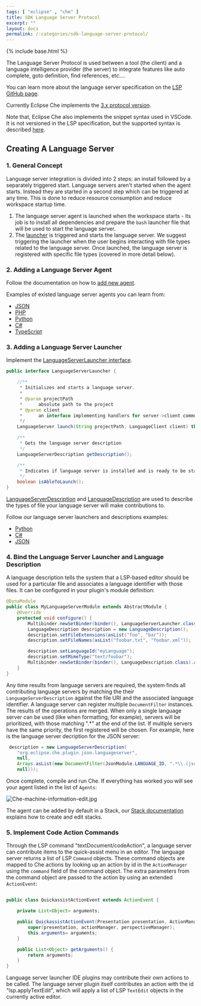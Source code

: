 ```yaml
---
tags: [ "eclipse" , "che" ]
title: SDK Language Server Protocol
excerpt: ""
layout: docs
permalink: /:categories/sdk-language-server-protocol/
---
```


{% include base.html %}

The Language Server Protocol is used between a tool (the client) and a language intelligence provider (the server) to integrate features like auto complete, goto definition, find references, etc....

You can learn more about the language server specification on the [LSP GitHub page](https://github.com/Microsoft/language-server-protocol).

Currently Eclipse Che implements the [3.x protocol version](https://github.com/Microsoft/language-server-protocol/blob/master/protocol.md). 

Note that, Eclipse Che also implements the snippet syntax used in VSCode. It is not versioned in the LSP specification, but the supported syntax is described [here](https://github.com/Microsoft/vscode/blob/0ebd01213a65231f0af8187acaf264243629e4dc/src/vs/editor/contrib/snippet/browser/snippet.md).

## Creating A Language Server

### 1. General Concept

Language server integration is divided into 2 steps: an install followed by a separately triggered start. Language servers aren't started when the agent starts. Instead they are started in a second step which can be triggered at any time. This is done to reduce resource consumption and reduce workspace startup time.

1. The language server agent is launched when the workspace starts - its job is to install all dependencies and prepare the `bash` launcher file that will be used to start the language server.
2. The [launcher](https://github.com/eclipse/che/blob/master/wsagent/che-core-api-languageserver/src/main/java/org/eclipse/che/api/languageserver/launcher/LanguageServerLauncher.java) is triggered and starts the language server. We suggest triggering the launcher when the user begins interacting with file types related to the language server. Once launched, the language server is registered with specific file types (covered in more detail below).

### 2. Adding a Language Server Agent

Follow the documentation on how to [add new agent]({{base}}{{site.links["devops-ws-agents"]}}#creating-new-agents).

Examples of existed language server agents you can learn from:

* [JSON](https://github.com/eclipse/che/tree/master/agents/ls-json)
* [PHP](https://github.com/eclipse/che/tree/master/agents/ls-php)
* [Python](https://github.com/eclipse/che/tree/master/agents/ls-python)
* [C#](https://github.com/eclipse/che/tree/master/agents/ls-csharp)
* [TypeScript](https://github.com/eclipse/che/tree/master/agents/ls-typescript)

### 3. Adding a Language Server Launcher

Implement the [LanguageServerLauncher interface](https://github.com/eclipse/che/blob/master/wsagent/che-core-api-languageserver/src/main/java/org/eclipse/che/api/languageserver/launcher/LanguageServerLauncher.java).

```java
public interface LanguageServerLauncher {

    //**
     * Initializes and starts a language server.
     *
     * @param projectPath
     *      absolute path to the project
     * @param client
     *      an interface implementing handlers for server->client communication
     */
    LanguageServer launch(String projectPath, LanguageClient client) throws LanguageServerException;

    /**
     * Gets the language server description
     */
    LanguageServerDescription getDescription();

    /**
     * Indicates if language server is installed and is ready to be started.  
     */
    boolean isAbleToLaunch();
}
```

[LanguageServerDescription](https://github.com/eclipse/che/blob/master/wsagent/che-core-api-languageserver/src/main/java/org/eclipse/che/api/languageserver/registry/LanguageServerDescription.java) and [LanguageDescription](https://github.com/eclipse/che/blob/master/wsagent/che-core-api-languageserver-shared/src/main/java/org/eclipse/che/api/languageserver/shared/model/LanguageDescription.java) are used to describe the types of file your language server will make contributions to.

Follow our language server launchers and descriptions examples:

* [Python](https://github.com/eclipse/che/blob/master/plugins/plugin-python/che-plugin-python-lang-server/src/main/java/org/eclipse/che/plugin/python/languageserver/PythonLanguageSeverLauncher.java)
* [C#](https://github.com/eclipse/che/blob/master/plugins/plugin-csharp/che-plugin-csharp-lang-server/src/main/java/org/eclipse/che/plugin/csharp/languageserver/CSharpLanguageServerLauncher.java)
* [JSON](https://github.com/eclipse/che/blob/master/plugins/plugin-json/che-plugin-json-server/src/main/java/org/eclipse/che/plugin/json/languageserver/JsonLanguageServerLauncher.java)

### 4. Bind the Language Server Launcher and Language Description
A language description tells the system that a LSP-based editor should be used for a particular file and associates a language identifier with
those files. It can be configured in your plugin's module definition:

```java
@DynaModule
public class MyLanguageServerModule extends AbstractModule {
    @Override
    protected void configure() {
        Multibinder.newSetBinder(binder(), LanguageServerLauncher.class).addBinding().to(MyLanguageServerLauncher.class);
        LanguageDescription description = new LanguageDescription();
        description.setFileExtensions(asList("foo", "bar"));
        description.setFileNames(asList("foobar.txt", "foobar.xml"));

        description.setLanguageId("myLanguage");
        description.setMimeType("text/foobar");
        Multibinder.newSetBinder(binder(), LanguageDescription.class).addBinding().toInstance(description);
    }
}
```
Any time results from language servers are required, the system finds all contributing language servers by matching the their `LanguageServerDescription` against the file URI and the associated language identifier. A language server can register multiple `DocumentFilter` instances. The results of the operations are merged. When only a single language server can be used (like when formatting, for example), servers will be prioritized, with those matching ".*" at the end of the list. If multiple servers have the same priority, the first registered will be chosen. For example, here is the language server decription for the JSON server:

```java
 description = new LanguageServerDescription(
    "org.eclipse.che.plugin.json.languageserver",
    null,
    Arrays.asList(new DocumentFilter(JsonModule.LANGUAGE_ID, ".*\\.(json|bowerrc|jshintrc|jscsrc|eslintrc|babelrc)",
    null)));
```

Once complete, compile and run Che. If everything has worked you will see your agent listed in the list of `Agents`:

![Che-machine-information-edit.jpg]({{base}}{{site.links["Che-machine-information-edit.jpg"]}})

The agent can be added by default in a Stack, our [Stack documentation]({{base}}{{site.links["devops-runtime-stacks"]}}) explains how to create and edit stacks.

### 5. Implement Code Action Commands
Through the LSP command "textDocument/codeAction", a language server can contribute items to the quick-assist menu in an editor. The language server returns a list of LSP `Command` objects. These command objects are mapped to Che actions by looking up an action by id in the `ActionManager` using the `command` field of the command object.
The extra parameters from the command object are passed to the action by using an extended `ActionEvent`:

```java

public class QuickassistActionEvent extends ActionEvent {

	private List<Object> arguments;

	public QuickassistActionEvent(Presentation presentation, ActionManager actionManager, PerspectiveManager perspectiveManager, List<Object> arguments) {
		super(presentation, actionManager, perspectiveManager);
		this.arguments= arguments;
	}

	public List<Object> getArguments() {
		return arguments;
	}
}
```

Language server launcher IDE plugins may contribute their own actions to be called. The language server plugin itself contributes an action with the id "lsp.applyTextEdit", which will apply a list of LSP `TextEdit` objects in the currently active editor.
